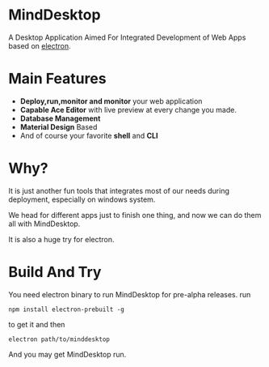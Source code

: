 # MindDesktop
A Desktop Application Aimed For Integrated Development of Web Apps based on [electron](https://github.com/atom/electron).

# Main Features
* **Deploy,run,monitor and monitor** your web application
* **Capable Ace Editor** with live preview at every change you made.
* **Database Management**
* **Material Design** Based
* And of course your favorite **shell** and **CLI**

# Why?
It is just another fun tools that integrates most of our needs during deployment, especially on windows system.

We head for different apps just to finish one thing, and now we can do them all with MindDesktop.

It is also a huge try for electron.

# Build And Try 
You need electron binary to run MindDesktop for pre-alpha releases. run

    npm install electron-prebuilt -g
    
to get it and then 

    electron path/to/minddesktop
    
And you may get MindDesktop run.
